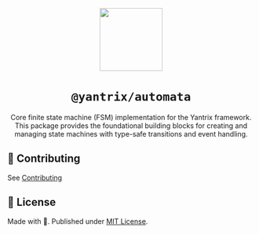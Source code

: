 <div align="center">
  <img width="128" src="https://github.com/tfcp68/yantrix/blob/main/docs/public/logo.png?raw=true" />
  <h1><code>@yantrix/automata</code></h1>
  <p>Core finite state machine (FSM) implementation for the Yantrix framework. This package provides the foundational building blocks for creating and managing state machines with type-safe transitions and event handling.</p>
</div>

## 🌱 Contributing

See [Contributing](https://tfcp68.github.io/yantrix/contributing/)

## 📜 License

Made with 💜. Published under [MIT License](./LICENSE).
